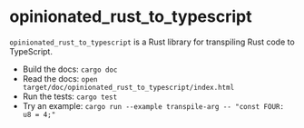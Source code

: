 # opinionated_rust_to_typescript

`opinionated_rust_to_typescript` is a Rust library for transpiling Rust code to
TypeScript.

* Build the docs: `cargo doc`
* Read the docs: `open target/doc/opinionated_rust_to_typescript/index.html`
* Run the tests: `cargo test`
* Try an example: `cargo run --example transpile-arg -- "const FOUR: u8 = 4;"`